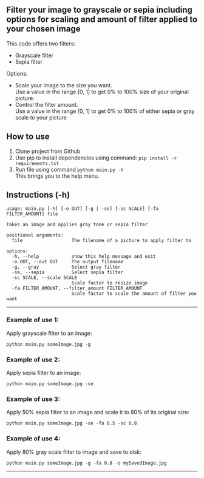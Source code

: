 Filter your image to grayscale or sepia including options for scaling and amount of filter applied to your chosen image
---

This code offers two filters:
- Grayscale filter
- Sepia filter

Options:
- Scale your image to the size you want.\
Use a value in the range [0, 1] to get 0% to 100% size of your original picture.
- Control the filter amount.\
Use a value in the range [0, 1] to get 0% to 100% of either sepia or gray scale to your picture

## How to use
1. Clone project from Github
2. Use pip to install dependencies using command: `pip install -r requirements.txt`
3. Run file using command `python main.py -h`\
This brings you to the help menu.

## Instructions (-h)
```
usage: main.py [-h] [-o OUT] [-g | -se] [-sc SCALE] [-fa FILTER_AMOUNT] file

Takes an image and applies gray tone or sepia filter

positional arguments:
  file                  The filename of a picture to apply filter to

options:
  -h, --help            show this help message and exit
  -o OUT, --out OUT     The output filename
  -g, --gray            Select gray filter
  -se, --sepia          Select sepia filter
  -sc SCALE, --scale SCALE
                        Scale factor to resize image
  -fa FILTER_AMOUNT, --filter_amount FILTER_AMOUNT
                        Scale factor to scale the amount of filter you want
```
---
### Example of use 1:
Apply grayscale filter to an image:

`python main.py someImage.jpg -g`

### Example of use 2:
Apply sepia filter to an image:

`python main.py someImage.jpg -se`

### Example of use 3:
Apply 50% sepia filter to an image and scale it to 80% of its original size: 

`python main.py someImage.jpg -se -fa 0.5 -sc 0.8`

### Example of use 4:
Apply 80% gray scale filter to image and save to disk:

`python main.py someImage.jpg -g -fa 0.8 -o mySavedImage.jpg`

---
